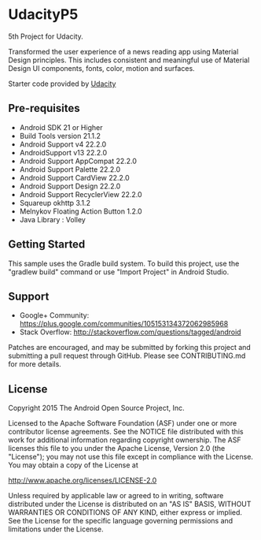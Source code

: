 # UdacityP5

 5th Project for Udacity.

 Transformed the user experience of a news reading app using Material Design principles. This includes consistent and meaningful use of Material Design UI components, fonts, color, motion and surfaces.

Starter code provided by [Udacity](https://github.com/udacity)

Pre-requisites
--------------
- Android SDK 21 or Higher
- Build Tools version 21.1.2
- Android Support v4 22.2.0
- AndroidSupport v13 22.2.0
- Android Support AppCompat 22.2.0
- Android Support Palette 22.2.0
- Android Support CardView 22.2.0
- Android Support Design 22.2.0
- Android Support RecyclerView 22.2.0
- Squareup okhttp 3.1.2
- Melnykov Floating Action Button 1.2.0
- Java Library : Volley

Getting Started
---------------
This sample uses the Gradle build system.  To build this project, use the
"gradlew build" command or use "Import Project" in Android Studio.

Support
-------

- Google+ Community: https://plus.google.com/communities/105153134372062985968
- Stack Overflow: http://stackoverflow.com/questions/tagged/android

Patches are encouraged, and may be submitted by forking this project and
submitting a pull request through GitHub. Please see CONTRIBUTING.md for more details.

License
-------
Copyright 2015 The Android Open Source Project, Inc.

Licensed to the Apache Software Foundation (ASF) under one or more contributor
license agreements.  See the NOTICE file distributed with this work for
additional information regarding copyright ownership.  The ASF licenses this
file to you under the Apache License, Version 2.0 (the "License"); you may not
use this file except in compliance with the License.  You may obtain a copy of
the License at

http://www.apache.org/licenses/LICENSE-2.0

Unless required by applicable law or agreed to in writing, software
distributed under the License is distributed on an "AS IS" BASIS, WITHOUT
WARRANTIES OR CONDITIONS OF ANY KIND, either express or implied.  See the
License for the specific language governing permissions and limitations under
the License.

